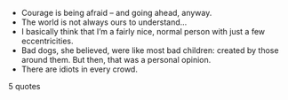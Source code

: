  - Courage is being afraid – and going ahead, anyway.
 - The world is not always ours to understand...
 - I basically think that I’m a fairly nice, normal person with just a few eccentricities.
 - Bad dogs, she believed, were like most bad children: created by those around them. But then, that was a personal opinion.
 - There are idiots in every crowd.

5 quotes